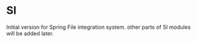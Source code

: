 SI
==

Initial version for Spring File integration system. other parts of SI modules will be added later.
